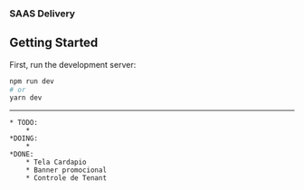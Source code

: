 ### SAAS Delivery

## Getting Started

First, run the development server:

```bash
npm run dev
# or
yarn dev
```

---

    * TODO:
        * 
    *DOING:
        *
    *DONE:
        * Tela Cardapio
        * Banner promocional
        * Controle de Tenant

